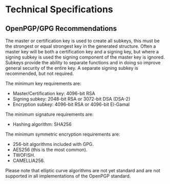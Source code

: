 Technical Specifications
========================


OpenPGP/GPG Recommendations
---------------------------

The master or certification key is used to create all subkeys, this must be the strongest or equal strongest key in the generated structure.  Often a master key will be both a certification key and a signing key, but where a signing subkey is used the signing component of the master key is ignored.  Subkeys provide the ability to separate functions and in doing so improve general security of the entire key.  A separate signing subkey is recommended, but not required.

The minimum key requirements are:

* Master/Certification key:  4096-bit RSA
* Signing subkey:  2048-bit RSA or 3072-bit DSA (DSA-2)
* Encryption subkey:  4096-bit RSA or 4096-bit El-Gamal

The minimum signature requirements are:

* Hashing algorithm:  SHA256

The minimum symmetric encryption requirements are:

* 256-bit algorithms included with GPG.
* AES256 (this is the most common).
* TWOFISH.
* CAMELLIA256.

Please note that elliptic curve algorithms are not yet standard and are not supported in all implementations of the OpenPGP standard.

